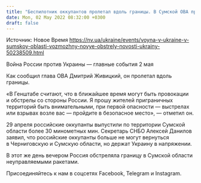 ```yaml
---
title: "Беспилотник оккупантов пролетал вдоль границы. В Сумской ОВА предупредили о возможных провокациях и обстрелах со стороны РФ"
date: Mon, 02 May 2022 08:32:00 +0300
draft: false
---
```

Источник: Новое Время https://nv.ua/ukraine/events/voyna-v-ukraine-v-sumskoy-oblasti-vozmozhny-novye-obstrely-novosti-ukrainy-50238509.html


Война России против Украины — главные события 2 мая

 Как сообщил глава ОВА Дмитрий Живицкий, он пролетал вдоль границы.

«В Генштабе считают, что в ближайшее время могут быть провокации и обстрелы со стороны России. Я прошу жителей приграничных территорий быть внимательными, при первой опасности — выстрелах или взрывах возле вас — пройдите в безопасное место», — отметил он.

29 апреля российские оккупанты выпустили по территории Сумской области более 30 минометных мин. Секретарь СНБО Алексей Данилов заявил, что российские оккупанты больше не могут вернуться в Черниговскую и Сумскую области, но держат Украину в напряжении.

В этот же день вечером Россия обстреляла границу в Сумской области неуправляемыми ракетами.

Присоединяйтесь к нам в соцсетях Facebook, Telegram и Instagram.
